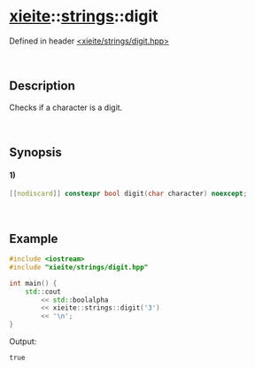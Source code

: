 # [xieite](../../xieite.md)\:\:[strings](../../strings.md)\:\:digit
Defined in header [<xieite/strings/digit.hpp>](../../../include/xieite/strings/digit.hpp)

&nbsp;

## Description
Checks if a character is a digit.

&nbsp;

## Synopsis
#### 1)
```cpp
[[nodiscard]] constexpr bool digit(char character) noexcept;
```

&nbsp;

## Example
```cpp
#include <iostream>
#include "xieite/strings/digit.hpp"

int main() {
    std::cout
        << std::boolalpha
        << xieite::strings::digit('3')
        << '\n';
}
```
Output:
```
true
```
